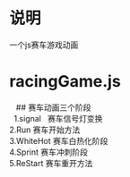# 说明
一个js赛车游戏动画
  # racingGame.js<br>
    ## 赛车动画三个阶段 <br>
    1.signal   赛车信号灯变换 <br>
    2.Run      赛车开始方法<br>
    3.WhiteHot 赛车白热化阶段<br>
    4.Sprint   赛车冲刺阶段<br>
    5.ReStart  赛车重开方法<br>

